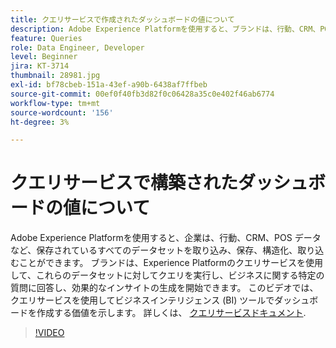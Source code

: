 ```yaml
---
title: クエリサービスで作成されたダッシュボードの値について
description: Adobe Experience Platformを使用すると、ブランドは、行動、CRM、POS データなど、保存されているすべてのデータセットを取り込み、保存、構造化、取り込みできます。 ブランドは、Experience Platformのクエリサービスを使用して、これらのデータセットに対してクエリを実行し、ビジネスに関する特定の質問に回答し、効果的なインサイトの生成を開始できます。 このビデオでは、クエリサービスを使用してビジネスインテリジェンス (BI) ツールでダッシュボードを作成する価値を示します。
feature: Queries
role: Data Engineer, Developer
level: Beginner
jira: KT-3714
thumbnail: 28981.jpg
exl-id: bf78cbeb-151a-43ef-a90b-6438af7ffbeb
source-git-commit: 00ef0f40fb3d82f0c06428a35c0e402f46ab6774
workflow-type: tm+mt
source-wordcount: '156'
ht-degree: 3%

---
```


# クエリサービスで構築されたダッシュボードの値について

Adobe Experience Platformを使用すると、企業は、行動、CRM、POS データなど、保存されているすべてのデータセットを取り込み、保存、構造化、取り込むことができます。 ブランドは、Experience Platformのクエリサービスを使用して、これらのデータセットに対してクエリを実行し、ビジネスに関する特定の質問に回答し、効果的なインサイトの生成を開始できます。 このビデオでは、クエリサービスを使用してビジネスインテリジェンス (BI) ツールでダッシュボードを作成する価値を示します。 詳しくは、 [クエリサービスドキュメント](https://experienceleague.adobe.com/docs/experience-platform/query/home.html?lang=ja).

>[!VIDEO](https://video.tv.adobe.com/v/28981?learn=on)
